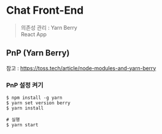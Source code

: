 # Chat Front-End



> 의존성 관리 : Yarn Berry    
> React App

## PnP (Yarn Berry)

참고 : https://toss.tech/article/node-modules-and-yarn-berry

### PnP 설정 켜기

```shell
$ npm install -g yarn
$ yarn set version berry
$ yarn install
```

```shell
# 실행
$ yarn start
```
